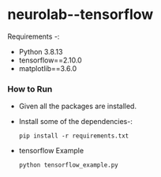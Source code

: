 # neurolab--tensorflow

Requirements -:
- Python 3.8.13
- tensorflow==2.10.0
- matplotlib==3.6.0
### How to Run

- Given all the packages are installed.
- Install some of the dependencies-: 
    ```
    pip install -r requirements.txt
    ```

- tensorflow Example 
    ```
    python tensorflow_example.py
    ```
